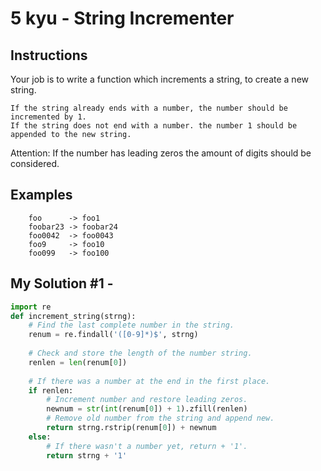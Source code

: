 # 5 kyu - String Incrementer
## Instructions
Your job is to write a function which increments a string, to create a new string.

    If the string already ends with a number, the number should be incremented by 1.
    If the string does not end with a number. the number 1 should be appended to the new string.

Attention: If the number has leading zeros the amount of digits should be considered.

## Examples
```
    foo      -> foo1
    foobar23 -> foobar24
    foo0042  -> foo0043
    foo9     -> foo10
    foo099   -> foo100
```

## My Solution #1 - 
```python
import re
def increment_string(strng):
    # Find the last complete number in the string.
    renum = re.findall('([0-9]*)$', strng)
    
    # Check and store the length of the number string.
    renlen = len(renum[0])
    
    # If there was a number at the end in the first place.
    if renlen:
        # Increment number and restore leading zeros.
        newnum = str(int(renum[0]) + 1).zfill(renlen)
        # Remove old number from the string and append new.
        return strng.rstrip(renum[0]) + newnum
    else:
        # If there wasn't a number yet, return + '1'.
        return strng + '1'
```